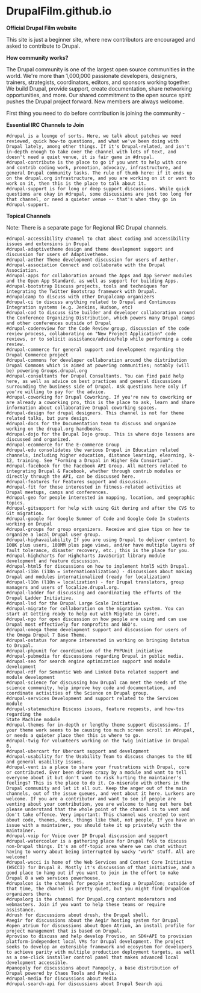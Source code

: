 # DrupalFilm.github.io
__Official Drupal Film website__ 

This site is just a beginner site, where new contributors are encouraged and asked to contribute to Drupal.

**How community works?**

The Drupal community is one of the largest open source communities in the world. We're more than 1,000,000 passionate developers, designers, trainers, strategists, coordinators, editors, and sponsors working together. We build Drupal, provide support, create documentation, share networking opportunities, and more. Our shared commitment to the open source spirit pushes the Drupal project forward. New members are always welcome. 

First thing you need to do before contribution is joining the community - 

**Essential IRC Channels to Join**

    #drupal is a lounge of sorts. Here, we talk about patches we need reviewed, quick how-to questions, and what we've been doing with Drupal lately, among other things. If it's Drupal-related, and isn't in-depth enough to take over the channel with lots of text, and doesn't need a quiet venue, it is fair game in #drupal.
    #drupal-contribute is the place to go if you want to help with core and contrib coding work, promotion, advocacy, infrastructure, and general Drupal community tasks. The rule of thumb here: if it ends up on the drupal.org infrastructure, and you are working on it or want to work on it, then this is the place to talk about it.
    #drupal-support is for long or deep support discussions. While quick questions are okay in #drupal, some discussions are just too long for that channel, or need a quieter venue -- that's when they go in #drupal-support.

**Topical Channels**

Note: There is a separate page for Regional IRC Drupal channels.

    #drupal-accessibility channel to chat about coding and accessibility issues and extensions in Drupal
    #drupal-adaptivetheme design and theme development support and discussion for users of Adaptivetheme.
    #drupal-aether Theme development discussion for users of Aether.
    #drupal-association Connect and collaborate with the Drupal Association.
    #drupal-apps for collaboration around the Apps and App Server modules and the Open App Standard, as well as support for building Apps.
    #drupal-bootstrap Discuss projects, tools and techniques for integrating the Twitter Bootstrap framework with Drupal.
    #drupalcamp to discuss with other Drupalcamp organizers
    #drupal-ci to discuss anything related to Drupal and Continuous Integration systems (e.g. Jenkins, Hudson, etc)
    #drupal-cod to discuss site builder and developer collaboration around the Conference Organizing Distribution, which powers many Drupal camps and other conferences outside of Drupal
    #drupal-codereview for the Code Review group, discussion of the code review process, collaborating on "New Project Application" code reviews, or to solicit assistance/advice/help while performing a code review.
    #drupal-commerce for general support and development regarding the Drupal Commerce project
    #drupal-commons for developer collaboration around the distribution Drupal Commons which is aimed at powering communities; notably (will be) powering Groups.drupal.org
    #drupal-consultants for Drupal Consultants. You can find paid help here, as well as advice on best practices and general discussions surrounding the business side of Drupal. Ask questions here only if you're willing to pay for the advice.
    #drupal-coworking for Drupal Coworking. If you're new to coworking or are already a coworking pro, this is the place to ask, learn and share information about collaborative Drupal coworking spaces.
    #drupal-design for drupal designers. This channel is not for theme related talks, but pure design.
    #drupal-docs for the Documentation team to discuss and organize working on the drupal.org handbooks.
    #drupal-dojo for the Drupal Dojo group. This is where dojo lessons are discussed and organized.
    #drupal-ecommerce for the E-commerce Group
    #drupal-edu consolidates the various Drupal in Education related channels, including higher education, distance learning, elearning, k-12, training. See "Forming a Drupal in Higher Edu Consortium".
    #drupal-facebook for the Facebook API Group. All matters related to integrating Drupal & Facebook, whether through contrib modules or directly through the API, can be discussed here.
    #drupal-features for Features support and discussion.
    #drupal-fit for those interested in fitness-related activities at Drupal meetups, camps and conferences.
    #drupal-geo for people interested in mapping, location, and geographic topics.
    #drupal-gitsupport for help with using Git during and after the CVS to Git migration.
    #drupal-google for Google Summer of Code and Google Code In students working on Drupal
    #drupal-groups for group organizers. Receive and give tips on how to organize a local Drupal user group.
    #drupal-highavailability If you are using Drupal to deliver content to 100K plus users, 100MM plus page views, and/or have multiple layers of fault tolerance, disaster recovery, etc.; this is the place for you.
    #drupal-highcharts for Highcharts JavaScript library module development and feature discussion.
    #drupal-html5 for discussions on how to implement html5 with Drupal.
    #drupal-i18n (i18n = internationalization) - discussions about making Drupal and modules internationalized (ready for localization)
    #drupal-l10n (l10n = localization) - for Drupal translators, group managers and users of localize.drupal.org.
    #drupal-ladder for discussing and coordinating the efforts of the Drupal Ladder Initiative.
    #drupal-lsd for the Drupal Large Scale Initiative.
    #drupal-migrate for collaboration on the migration system. You can start at Getting ready to help out with Migrate in Core!.
    #drupal-ngo for open discussion on how people are using and can use Drupal most effectively for nonprofits and NGO's.
    #drupal-omega theme development support and discussion for users of the Omega Drupal 7 Base Theme.
    #drupal-ostatus for anyone interested in working on bringing Ostatus to Drupal.
    #drupal-phpunit for coordination of the PHPUnit initiative
    #drupal-pubmedia for discussions regarding Drupal in public media.
    #drupal-seo for search engine optimization support and module development
    #drupal-rdf for Semantic Web and Linked Data related support and module development
    #drupal-science for discussing how Drupal can meet the needs of the science community, help improve key code and documentation, and coordinate activities of the Science on Drupal group.
    #drupal-services Development and support related to the Services module
    #drupal-statemachine Discuss issues, feature requests, and how-tos regarding the
    State Machine module
    #drupal-themes for in-depth or lengthy theme support discussions. If your theme work seems to be causing too much screen scroll in #drupal, or needs a quieter place then this is where to go.
    #drupal-twig for volunteers working on the Twig initiative in Drupal 8.
    #drupal-ubercart for Ubercart support and development
    #drupal-usability for the Usability Team to discuss changes to the UI and general usability issues.
    #drupal-vent is a place to share your frustrations with Drupal, core or contributed. Ever been driven crazy by a module and want to tell everyone about it but don't want to risk hurting the maintainer's feelings? This is the place to do it. Co-miserate with others in the Drupal community and let it all out. Keep the anger out of the main channels, out of the issue queues, and vent about it here. Lurkers are welcome. If you are a contributor and want to see if people are venting about your contribution, you are welcome to hang out here but please understand that the whole point of the channel is to vent and don't take offence. Very important: This channel was created to vent about code, themes, docs, things like that, not people. If you have an issue with a maintainer, you should take it up privately with the maintainer.
    #drupal-voip for Voice over IP Drupal discussion and support
    #drupal-watercooler is a gathering place for Drupal folk to discuss non-Drupal things. It's an off-topic area where we can chat without having to worry about being interrupted by wacky "work" stuff. All are welcome!
    #drupal-wscci is home of the Web Services and Context Core Initiative (WSCCI) for Drupal 8. Mostly it's discussion of that initiative, and a good place to hang out if you want to join in the effort to make Drupal 8 a web services powerhouse.
    #drupalcon is the channel for people attending a DrupalCon; outside of that time, the channel is pretty quiet, but you might find DrupalCon organizers there.
    #drupalorg is the channel for Drupal.org content moderators and webmasters. Join if you want to help these teams or require assistance.
    #drush for discussions about drush, the Drupal shell.
    #aegir for discussions about the Aegir hosting system for Drupal
    #open_atrium for discussions about Open Atrium, an install profile for project management that is based on Drupal.
    #proviso to discuss and help develop Proviso, an SDK+API to provision platform-independent local VMs for Drupal development. The project seeks to develop an extensible framework and ecosystem for developers to achieve parity with multiple production deployment targets, as well as a one-click installer control panel that makes advanced local development accessible.
    #panopoly for discussions about Panopoly, a base distribution of Drupal powered by Chaos Tools and Panels.
    #drupal-media for discussions about Media
    #drupal-search-api for discussions about Drupal Search api

